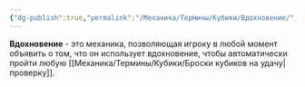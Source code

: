 ```yaml
---
{"dg-publish":true,"permalink":"/Механика/Термины/Кубики/Вдохновение/","noteIcon":"","created":"2025-10-12T10:43:17.075+03:00","updated":"2025-09-24T17:47:48.337+03:00"}
---
```



**Вдохновение** - это механика, позволяющая игроку в любой момент объявить о том, что он использует вдохновение, чтобы автоматически пройти любую [[Механика/Термины/Кубики/Броски кубиков на удачу\|проверку]].